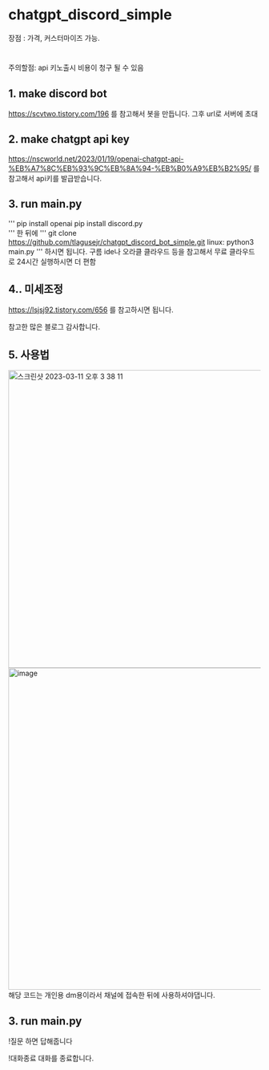 # chatgpt_discord_simple

장점 : 가격, 커스터마이즈 가능. 
#
주의할점: api 키노출시 비용이 청구 될 수 있음
## 1. make discord bot

https://scvtwo.tistory.com/196 
를 참고해서 봇을 만듭니다.
그후 url로 서버에 초대

## 2. make chatgpt api key
https://nscworld.net/2023/01/19/openai-chatgpt-api-%EB%A7%8C%EB%93%9C%EB%8A%94-%EB%B0%A9%EB%B2%95/
를 참고해서 api키를 발급받습니다.

## 3. run main.py

'''
pip install openai
pip install discord.py  
'''
한 뒤에
'''
git clone https://github.com/tlagusejr/chatgpt_discord_bot_simple.git
linux: python3 main.py
'''
하시면 됩니다. 구름 ide나 오라클 클라우드 등을 참고해서 무료 클라우드로 24시간 실행하시면 더 편함

## 4.. 미세조정 
https://lsjsj92.tistory.com/656 를 참고하시면 됩니다.

참고한 많은 블로그 감사합니다.

## 5. 사용법
<img width="594" alt="스크린샷 2023-03-11 오후 3 38 11" src="https://user-images.githubusercontent.com/52907198/224469411-66b673b2-4c01-4983-b1b9-68fc0575bed5.png">
<img width="642" alt="image" src="https://user-images.githubusercontent.com/52907198/224468764-f207505c-20d1-4b16-8a20-9bb60a1896f4.png">
해당  코드는 개인용 
dm용이라서 채널에 
접속한 뒤에 사용하셔야댑니다.

## 3. run main.py
!질문 
하면 답해줍니다

!대화종료
대화를 종료합니다.
